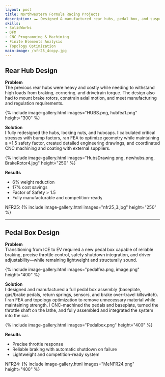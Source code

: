 ```yaml
---
layout: post
title: Northwestern Formula Racing Projects
description: 🏎️ Designed & manufactured rear hubs, pedal box, and suspension for a Formula SAE Electric Vehicle
skills: 
- SolidWorks
- DFM
- CNC Programming & Machining
- Finite Elements Analysis
- Topology Optimization
main-image: /nfr25_4copy.jpg
---
```

## Rear Hub Design
**Problem**  
The previous rear hubs were heavy and costly while needing to withstand high loads from braking, cornering, and drivetrain torque. The design also had to mount brake rotors, constrain axial motion, and meet manufacturing and regulation requirements.

{% include image-gallery.html images="HUBS.png, hubfea1.png" height="300" %}

**Solution**  
I fully redesigned the hubs, locking nuts, and hubcaps. I calculated critical stresses with bump factors, ran FEA to optimize geometry while maintaining a >1.5 safety factor, created detailed engineering drawings, and coordinated CNC machining and coating with external suppliers.

{% include image-gallery.html images="HubsDrawing.png, newhubs.png, BrakeRotor4.jpg" height="250" %}

**Results**  
- 6% weight reduction  
- 17% cost savings
- Factor of Safety > 1.5
- Fully manufacturable and competition-ready

NFR25:
{% include image-gallery.html images="nfr25_3.jpg" height="250" %}

---

## Pedal Box Design
**Problem**  
Transitioning from ICE to EV required a new pedal box capable of reliable braking, precise throttle control, safety shutdown integration, and driver adjustability—while remaining lightweight and structurally sound.

{% include image-gallery.html images="pedalfea.png, image.png" height="400" %}

**Solution**  
I designed and manufactured a full pedal box assembly (baseplate, gas/brake pedals, return springs, sensors, and brake over-travel killswitch). I ran FEA and topology optimization to remove unnecessary material while maintaining strength. I CNC-machined the pedals and baseplate, turned the throttle shaft on the lathe, and fully assembled and integrated the system into the car.

{% include image-gallery.html images="Pedalbox.png" height="400" %}

**Results**  
- Precise throttle response  
- Reliable braking with automatic shutdown on failure  
- Lightweight and competition-ready system

NFR24:
{% include image-gallery.html images="MeNFR24.png" height="400" %}
<br>
